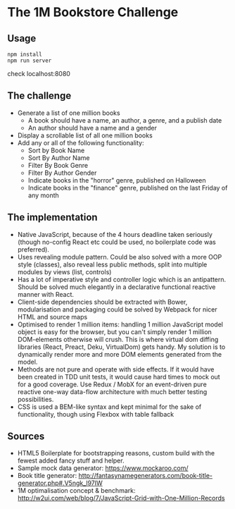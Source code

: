 The 1M Bookstore Challenge
===================

Usage
-------------
```
npm install
npm run server
```
check localhost:8080

The challenge
------------

- Generate a list of one million books
	* A book should have a name, an author, a genre, and a publish date
	* An author should have a name and a gender
- Display a scrollable list of all one million books
- Add any or all of the following functionality:
	* Sort by Book Name
	* Sort By Author Name
	* Filter By Book Genre
	* Filter By Author Gender
	* Indicate books in the "horror" genre, published on Halloween
	* Indicate books in the "finance" genre, published on the last Friday of any month
	
The implementation
-------------
- Native JavaScript, because of the 4 hours deadline taken seriously (though no-config React etc could be used, no boilerplate code was preferred). 
- Uses revealing module pattern. Could be also solved with a more OOP style (classes), also reveal less public methods, split into multiple modules by views (list, controls)
- Has a lot of imperative style and controller logic which is an antipattern. Should be solved much elegantly in a declarative functional reactive manner with React. 
- Client-side dependencies should be extracted with Bower, modularisation and packaging could be solved by Webpack for nicer HTML and source maps
- Optimised to render 1 million items: handling 1 million JavaScript model object is easy for the browser, but you can't simply render 1 million DOM-elements otherwise will crush. This is where virtual dom diffing libraries (React, Preact, Deku, VirtualDom) gets handy. My solution is to dynamically render more and more DOM elements generated from the model.
- Methods are not pure and operate with side effects. If it would have been created in TDD unit tests, it would cause hard times to mock out for a good coverage. Use Redux / MobX for an event-driven pure reactive one-way data-flow architecture with much better testing possibilities. 
- CSS is used a BEM-like syntax and kept minimal for the sake of functionality, though using Flexbox with table fallback
 
Sources
-------------
- HTML5 Boilerplate for bootstrapping reasons, custom build with the fewest added fancy stuff and helper. 
- Sample mock data generator: https://www.mockaroo.com/
- Book title generator: http://fantasynamegenerators.com/book-title-generator.php#.V5ngk_l97IW
- 1M optimalisation concept & benchmark: http://w2ui.com/web/blog/7/JavaScript-Grid-with-One-Million-Records
